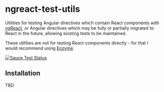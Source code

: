 # ngreact-test-utils
Utilities for testing Angular directives which contain React components with [ngReact](https://github.com/ngReact/ngReact), or Angular directives which may be fully or partially migrated to React in the future, allowing existing tests to be maintained. 

These utilities are not for testing React components directly - for that I would recommend using [Enzyme](https://github.com/airbnb/enzyme).

[![Sauce Test Status](https://saucelabs.com/buildstatus/jrwebdev)](https://saucelabs.com/u/jrwebdev)

## Installation
TBD
